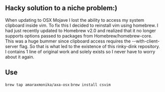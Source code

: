 ## Hacky solution to a niche problem:)
When updating to OSX Mojave I lost the ability to access my system clipboard 
inside vim. To fix this I decided to reinstall vim using homebrew. I had 
just recently updated to Homebrew v2.0 and realized that it no longer supports
options passed to packages from Homebrew/homebrew-core. This was a huge bummer
since clipboard access requires the --with-client-server flag. So that is
what led to the existence of this rinky-dink repository. I contains 1 line
of original work and solely exists so I never have to worry about it again.

## Use
`brew tap amaraxmonika/axa-osx`
`brew install csvim`
